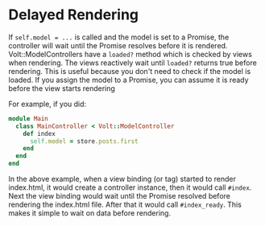 # Delayed Rendering

If ```self.model = ...``` is called and the model is set to a Promise, the controller will wait until the Promise resolves before it is rendered.  Volt::ModelControllers have a ```loaded?``` method which is checked by views when rendering.  The views reactively wait until ```loaded?``` returns true before rendering.  This is useful because you don't need to check if the model is loaded. If you assign the model to a Promise, you can assume it is ready before the view starts rendering

For example, if you did:

```ruby
module Main
  class MainController < Volt::ModelController
    def index
      self.model = store.posts.first
    end
  end
end
```

In the above example, when a view binding (or tag) started to render index.html, it would create a controller instance, then it would call ```#index```.  Next the view binding would wait until the Promise resolved before rendering the index.html file.  After that it would call ```#index_ready```.  This makes it simple to wait on data before rendering.
